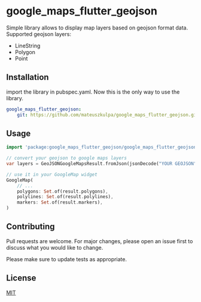 # google_maps_flutter_geojson

Simple library allows to display map layers based on geojson format data.
Supported geojson layers:
-  LineString
-  Polygon
-  Point

## Installation

import the library in pubspec.yaml. Now this is the only way to use the library.

```yaml
google_maps_flutter_geojson:
    git: https://github.com/mateuszkulpa/google_maps_flutter_geojson.git
```

## Usage

```dart
import 'package:google_maps_flutter_geojson/google_maps_flutter_geojson.dart';

// convert your geojson to google maps layers
var layers = GeoJSONGoogleMapsResult.fromJson(jsonDecode("YOUR GEOJSON"));

// use it in your GoogleMap widget
GoogleMap(
    // ...
    polygons: Set.of(result.polygons),
    polylines: Set.of(result.polylines),
    markers: Set.of(result.markers),
)
```

## Contributing
Pull requests are welcome. For major changes, please open an issue first to discuss what you would like to change.

Please make sure to update tests as appropriate.

## License
[MIT](https://choosealicense.com/licenses/mit/)